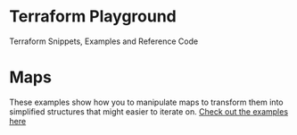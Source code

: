 # Terraform Playground
Terraform Snippets, Examples and Reference Code

# Maps
These examples show how you to manipulate maps to transform them into simplified structures that might easier to iterate on.
[Check out the examples here](maps-and-lists/examples.tf)
